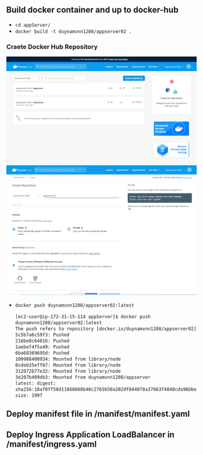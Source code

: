 ## Build docker container and up to docker-hub
- `cd appServer/`
- `docker build -t duynamvnn1208/appserver02 .`
### Craete Docker Hub Repository
![](Create-Repository-1.PNG)
![](Create-Repository-2.PNG)
- `docker push duynamvnn1208/appserver02:latest`
    ```
    [ec2-user@ip-172-31-15-114 appServer]$ docker push duynamvnn1208/appserver02:latest
    The push refers to repository [docker.io/duynamvnn1208/appserver02]
    5c5b7a6c59f3: Pushed 
    216be0c64816: Pushed 
    1aebef4f5a49: Pushed 
    6ba68369695d: Pushed 
    109988400934: Mounted from library/node 
    0cdeb35eff67: Mounted from library/node 
    312072b77e32: Mounted from library/node 
    3e207b409db3: Mounted from duynamvnn1208/appserver 
    latest: digest: sha256:18af0ff58d11868868b40c2765b50a202df844078a37663f4840cda96bbe1dc0 size: 1997
    ```
## Deploy manifest file in /manifest/manifest.yaml
## Deploy Ingress Application LoadBalancer in /manifest/ingress.yaml
